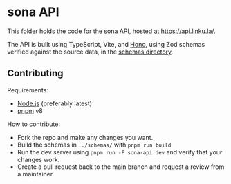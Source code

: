 # sona API

This folder holds the code for the sona API, hosted at https://api.linku.la/.

The API is built using TypeScript, Vite, and [Hono](https://hono.dev/), using Zod schemas verified against the source data, in the [schemas directory](../schemas).

## Contributing

Requirements:

- [Node.js](https://nodejs.org/) (preferably latest)
- [pnpm](https://pnpm.io/) v8

How to contribute:

- Fork the repo and make any changes you want.
- Build the schemas in `../schemas/` with `pnpm run build`
- Run the dev server using `pnpm run -F sona-api dev` and verify that your changes work.
- Create a pull request back to the main branch and request a review from a maintainer.
